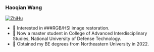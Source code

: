 ### Haoqian Wang     
[![ZhiHu](https://img.shields.io/badge/ZhiHu-知乎-blue)](https://www.zhihu.com/people/wanghaoq-23) 

- 👀 Interested in ###RGB/HSI image restoration.
- 🌱 Now a master student in College of Advanced Interdisciplinary Studies, National University of Defense Technology.
- 💞️ Obtained my BE degrees from Northeastern University in 2022.

